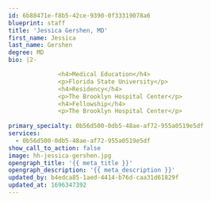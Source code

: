 ```yaml
---
id: 6b88471e-f8b5-42ce-9390-0f33319078a6
blueprint: staff
title: 'Jessica Gershen, MD'
first_name: Jessica
last_name: Gershen
degree: MD
bio: |2-

              <h4>Medical Education</h4>
              <p>Florida State University</p>
              <h4>Residency</h4>
              <p>The Brooklyn Hospital Center</p>
              <h4>Fellowship</h4>
              <p>The Brooklyn Hospital Center</p>
          
primary_specialty: 0b56d500-0db5-48ae-af72-955a0519e5df
services:
  - 0b56d500-0db5-48ae-af72-955a0519e5df
show_call_to_action: false
image: hh-jessica-gershen.jpg
opengraph_title: '{{ meta_title }}'
opengraph_description: '{{ meta_description }}'
updated_by: b4edca85-1aed-4414-b76d-caa31d61829f
updated_at: 1696347392
---
```

